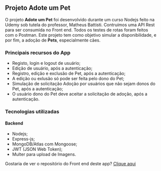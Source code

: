 ## Projeto Adote um Pet
O projeto **Adote um Pet** foi desenvolvido durante um curso Nodejs feito na Udemy sob tutela do professor, Matheus Battisti.
Contruímos uma API Rest para ser consumida no Front end. Todos os testes de rotas foram feitos com o Postman.
Este projeto tem como objetivo simular a disponibilidade, e por fim, a adoção de **Pets**, especialmente cães.

### Principais recursos do App
* Registo, login e logout de usuário;
* Edição de usuário, após a autenticação;
* Registro, edição e exclusão de Pet, após a autenticação;
* A edição ou exlusão só pode ser feita pelo dono do Pet;
* Simulação de solicitação Adoção por usuários que não sejam donos do Pet, após a autenticação;
* O usuário dono do Pet deve aceitar a solicitação de adoção, após a autenticação.

### Tecnologias utilizadas
#### Backend
* Nodejs;
* Express-js;
* MongoDB/Atlas com Mongoose;
* JWT (JSON Web Token);
* Multer para upload de Imagens.

Gostaria de ver o repositório do Front end deste app?
[Clique aqui](https://github.com/LucasBargas/get_a_pet_frontend)
